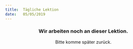 ```yaml
---
title:  Tägliche Lektion
date:   05/05/2019
---
```


### <center>Wir arbeiten noch an dieser Lektion.</center>
<center>Bitte komme später zurück.</center>
